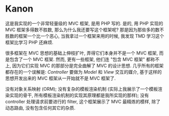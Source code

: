 Kanon
=====

这是我实现的一个非常轻量级的 MVC 框架, 是用 PHP 写的. 是的, 用 PHP 实现的 MVC 框架多得数不胜数, 那么为什么我还要写这个框架呢? 那是因为那些多的数不胜数的框架一个比一个恶心, 当我拿过一个框架来用的时候, 我发现 TMD 学习这个框架比学习 PHP 还麻烦. 

很多框架在 MVC 思想的基础上伸枝扩叶, 弄得它们本身并不是一个 MVC 框架, 而是包含了一个 MVC 框架. 然而, 更有一些框架, 他们连 "包含 MVC 框架" 都称不上, 因为它们实现 MVC 的那部分是完全曲解了 MVC 的设计思想. 几乎所有的框架都存在的一个误解是: _Controller_ 要做为 _Model_ 和 _View_ 交互的媒介, 基于这样的思想开发出来的 MVC 框架从一开始就不是 MVC 框架了.

没有对象关系映射 (ORM); 没有复杂的模板渲染机制 (实际上我展示了一个模板渲染实现的骨干, 所有模板渲染机制的实现其原理都是我所实现的那样); 没有 controller 处理请求前要进行的 filter, 这个框架展示了 MVC 最精炼的模样, 除了动态路由, 没有包含任何其它的杂质.
